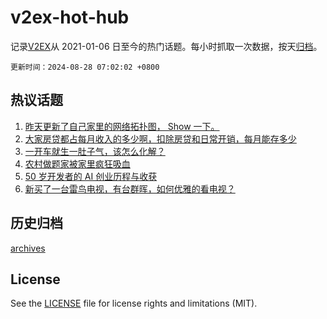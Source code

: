 # v2ex-hot-hub

 记录[V2EX](https://www.v2ex.com/)从 2021-01-06 日至今的热门话题。每小时抓取一次数据，按天[归档](archives)。

`更新时间：2024-08-28 07:02:02 +0800`

## 热议话题

1. [昨天更新了自己家里的网络拓扑图， Show 一下。](https://www.v2ex.com/t/1068014)
1. [大家房贷都占每月收入的多少啊，扣除房贷和日常开销，每月能存多少](https://www.v2ex.com/t/1068034)
1. [一开车就生一肚子气，该怎么化解？](https://www.v2ex.com/t/1068067)
1. [农村做题家被家里疯狂吸血](https://www.v2ex.com/t/1068112)
1. [50 岁开发者的 AI 创业历程与收获](https://www.v2ex.com/t/1068143)
1. [新买了一台雷鸟电视，有台群晖，如何优雅的看电视？](https://www.v2ex.com/t/1068009)

## 历史归档

[archives](archives)

## License

See the [LICENSE](LICENSE) file for license rights and limitations (MIT).
